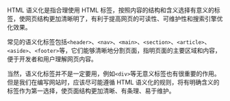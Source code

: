 HTML 语义化是指合理使用 HTML 标签，按照内容的结构和含义选择有意义的标签，使网页结构更加清晰明了，有利于提高网页的可读性、可维护性和搜索引擎优化效果。

常见的语义化标签包括`<header>`、`<nav>`、`<main>`、`<section>`、`<article>`、`<aside>`、`<footer>`等，它们能够清晰地分割页面，指明页面的主要区域和内容，便于开发者和用户理解网页内容。

当然，语义化标签并不是一定要用，例如`<div>`等无意义标签也有很重要的作用。但是我们在编写网站时，应该尽可能遵循 HTML 语义化的规则，将有明确含义的标签作为第一选择，使页面结构更加清晰、有条理、易于维护。
